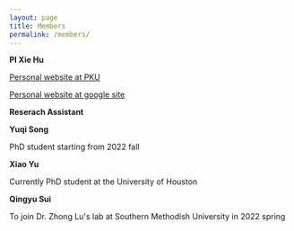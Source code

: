 ```yaml
---
layout: page
title: Members
permalink: /members/
---
```


**PI Xie Hu**

<a href="https://www.ues.pku.edu.cn/szdw/qbjs/h/355860.htm" target="_blank">Personal website at PKU</a>

<a href="https://sites.google.com/site/xiehusar/" target="_blank">Personal website at google site</a>

<n></n>
**Reserach Assistant**

**Yuqi Song**

<a>PhD student starting from 2022 fall</a>

**Xiao Yu**

<a>Currently PhD student at the University of Houston</a>

**Qingyu Sui**

<a>To join Dr. Zhong Lu's lab at Southern Methodish University in 2022 spring</a>
